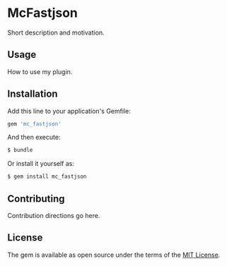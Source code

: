 # McFastjson
Short description and motivation.

## Usage
How to use my plugin.

## Installation
Add this line to your application's Gemfile:

```ruby
gem 'mc_fastjson'
```

And then execute:
```bash
$ bundle
```

Or install it yourself as:
```bash
$ gem install mc_fastjson
```

## Contributing
Contribution directions go here.

## License
The gem is available as open source under the terms of the [MIT License](https://opensource.org/licenses/MIT).
